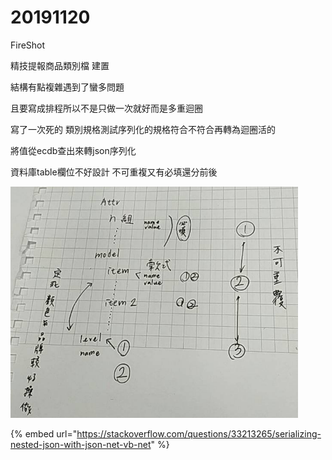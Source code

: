 # 20191120

FireShot

精技提報商品類別檔 建置

結構有點複雜遇到了蠻多問題

且要寫成排程所以不是只做一次就好而是多重迴圈

寫了一次死的 類別規格測試序列化的規格符合不符合再轉為迴圈活的

將值從ecdb查出來轉json序列化

資料庫table欄位不好設計 不可重複又有必填還分前後

![](../.gitbook/assets/image%20%282%29.png)

{% embed url="https://stackoverflow.com/questions/33213265/serializing-nested-json-with-json-net-vb-net" %}



